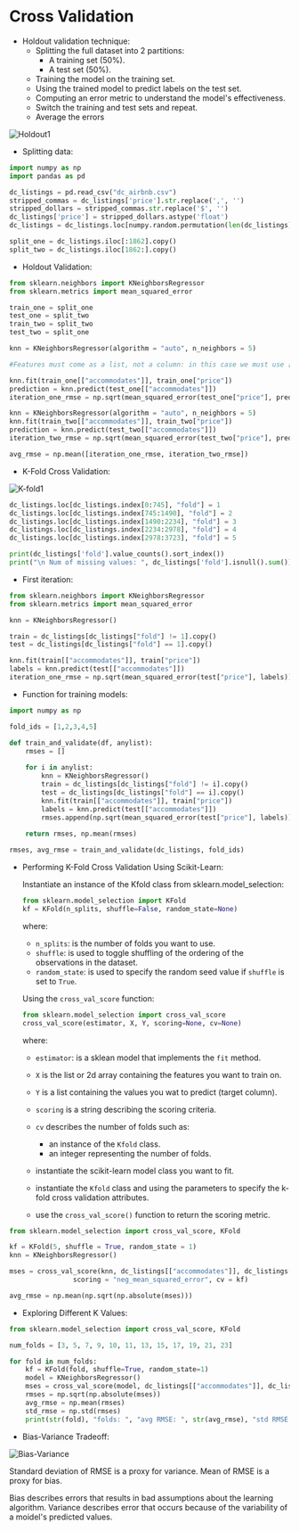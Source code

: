 # Cross Validation

* Holdout validation technique:
  * Splitting the full dataset into 2 partitions:
    * A training set (50%).
    * A test set (50%).
  * Training the model on the training set.
  * Using the trained model to predict labels on the test set.
  * Computing an error metric to understand the model's effectiveness.
  * Switch the training and test sets and repeat.
  * Average the errors
  
![Holdout1](https://s3.amazonaws.com/dq-content/holdout_validation.png)

* Splitting data:

```python
import numpy as np
import pandas as pd

dc_listings = pd.read_csv("dc_airbnb.csv")
stripped_commas = dc_listings['price'].str.replace(',', '')
stripped_dollars = stripped_commas.str.replace('$', '')
dc_listings['price'] = stripped_dollars.astype('float')
dc_listings = dc_listings.loc[numpy.random.permutation(len(dc_listings))]

split_one = dc_listings.iloc[:1862].copy()
split_two = dc_listings.iloc[1862:].copy()
```

* Holdout Validation:

```python
from sklearn.neighbors import KNeighborsRegressor
from sklearn.metrics import mean_squared_error

train_one = split_one
test_one = split_two
train_two = split_two
test_two = split_one

knn = KNeighborsRegressor(algorithm = "auto", n_neighbors = 5)

#Features must come as a list, not a column: in this case we must use [["accomodates"]]

knn.fit(train_one[["accommodates"]], train_one["price"])
prediction = knn.predict(test_one[["accommodates"]])
iteration_one_rmse = np.sqrt(mean_squared_error(test_one["price"], prediction))

knn = KNeighborsRegressor(algorithm = "auto", n_neighbors = 5)
knn.fit(train_two[["accommodates"]], train_two["price"])
prediction = knn.predict(test_two[["accommodates"]])
iteration_two_rmse = np.sqrt(mean_squared_error(test_two["price"], prediction))

avg_rmse = np.mean([iteration_one_rmse, iteration_two_rmse])
```

* K-Fold Cross Validation:

![K-fold1](https://s3.amazonaws.com/dq-content/kfold_cross_validation.png)

```python
dc_listings.loc[dc_listings.index[0:745], "fold"] = 1
dc_listings.loc[dc_listings.index[745:1490], "fold"] = 2
dc_listings.loc[dc_listings.index[1490:2234], "fold"] = 3
dc_listings.loc[dc_listings.index[2234:2978], "fold"] = 4
dc_listings.loc[dc_listings.index[2978:3723], "fold"] = 5

print(dc_listings['fold'].value_counts().sort_index())
print("\n Num of missing values: ", dc_listings['fold'].isnull().sum())
```

* First iteration:

```python
from sklearn.neighbors import KNeighborsRegressor
from sklearn.metrics import mean_squared_error

knn = KNeighborsRegressor()

train = dc_listings[dc_listings["fold"] != 1].copy()
test = dc_listings[dc_listings["fold"] == 1].copy()

knn.fit(train[["accommodates"]], train["price"])
labels = knn.predict(test[["accommodates"]])
iteration_one_rmse = np.sqrt(mean_squared_error(test["price"], labels))
```

* Function for training models:

```python
import numpy as np

fold_ids = [1,2,3,4,5]

def train_and_validate(df, anylist):
    rmses = []
    
    for i in anylist:
        knn = KNeighborsRegressor()
        train = dc_listings[dc_listings["fold"] != i].copy()
        test = dc_listings[dc_listings["fold"] == i].copy()
        knn.fit(train[["accommodates"]], train["price"])
        labels = knn.predict(test[["accommodates"]])
        rmses.append(np.sqrt(mean_squared_error(test["price"], labels)))
    
    return rmses, np.mean(rmses)

rmses, avg_rmse = train_and_validate(dc_listings, fold_ids)
```

* Performing K-Fold Cross Validation Using Scikit-Learn:

  Instantiate an instance of the Kfold class from sklearn.model_selection:
  
  ```python
  from sklearn.model_selection import KFold
  kf = KFold(n_splits, shuffle=False, random_state=None)
  ```
  
  where:
  
    * `n_splits`: is the number of folds you want to use.
    * `shuffle`: is used to toggle shuffling of the ordering of the observations in the dataset.
    * `random_state`: is used to specify the random seed value if `shuffle` is set to `True`.
    
  Using the `cross_val_score` function:
  
  ```python
  from sklearn.model_selection import cross_val_score
  cross_val_score(estimator, X, Y, scoring=None, cv=None)
  ```
  
  where:
  
    * `estimator`: is a sklean model that implements the `fit` method.
    * `X` is the list or 2d array containing the features you want to train on.
    * `Y` is a list containing the values you wat to predict (target column).
    * `scoring` is a string describing the scoring criteria.
    * `cv` describes the number of folds such as:
      * an instance of the `Kfold` class.
      * an integer representing the number of folds.
      
  * instantiate the scikit-learn model class you want to fit.
  * instantiate the `Kfold` class and using the parameters to specify the k-fold cross validation attributes.
  * use the `cross_val_score()` function to return the scoring metric.
  
```python
from sklearn.model_selection import cross_val_score, KFold

kf = KFold(5, shuffle = True, random_state = 1)
knn = KNeighborsRegressor()

mses = cross_val_score(knn, dc_listings[["accommodates"]], dc_listings["price"],
                scoring = "neg_mean_squared_error", cv = kf)

avg_rmse = np.mean(np.sqrt(np.absolute(mses)))
```

* Exploring Different K Values:

```python
from sklearn.model_selection import cross_val_score, KFold

num_folds = [3, 5, 7, 9, 10, 11, 13, 15, 17, 19, 21, 23]

for fold in num_folds:
    kf = KFold(fold, shuffle=True, random_state=1)
    model = KNeighborsRegressor()
    mses = cross_val_score(model, dc_listings[["accommodates"]], dc_listings["price"], scoring="neg_mean_squared_error", cv=kf)
    rmses = np.sqrt(np.absolute(mses))
    avg_rmse = np.mean(rmses)
    std_rmse = np.std(rmses)
    print(str(fold), "folds: ", "avg RMSE: ", str(avg_rmse), "std RMSE: ", str(std_rmse))
```

* Bias-Variance Tradeoff:

![Bias-Variance](https://s3.amazonaws.com/dq-content/bias_variance.png)

Standard deviation of RMSE is a proxy for variance.
Mean of RMSE is a proxy for bias.

Bias describes errors that results in bad assumptions about the learning algorithm.
Variance describes error that occurs because of the variability of a moidel's predicted values.
